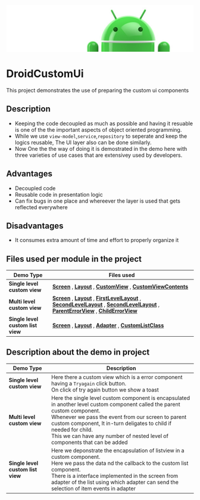 ![Banner](images/Logo-new.png)

# DroidCustomUi
This project demonstrates the use of preparing the custom ui components

## Description
* Keeping the code decoupled as much as possible and having it resuable is one of the the important aspects of object oriented programming.
* While we use `view-model`,`service`,`repository` to seperate and keep the logics reusable, The UI layer also can be done similarly.
* Now One the the way of doing it is demostrated in the demo here with three varieties of use cases that are extensivey used by developers.

## Advantages
* Decoupled code 
* Reusable code in presentation logic
* Can fix bugs in one place and whereever the layer is used that gets reflected everywhere

## Disadvantages
* It consumes extra amount of time and effort to properly organize it 

## Files used per module in the project

**Demo Type** | **Files used** 
------------- | -------------- 
**Single level custom view** | [**Screen**](app/src/main/java/com/demo/code/ui/singleLevel/SingleLevelUiFragment.kt) , [**Layout**](app/src/main/res/layout/fragment_single_level.xml) , [**CustomView**](app/src/main/java/com/demo/code/ui/custom/ErrorView.kt) , [**CustomViewContents**](app/src/main/res/layout/error_view.xml)
**Multi level custom view** | [**Screen**](app/src/main/java/com/demo/code/ui/multiLevel/MultiLevelUiFragment.kt) , [**Layout**](app/src/main/res/layout/fragment_multi_level.xml) , [**FirstLevelLayout**](app/src/main/res/layout/parent_error_view.xml) , [**SecondLevelLayout**](app/src/main/res/layout/error_view.xml) , [**SecondLevelLayout**](app/src/main/res/layout/error_view.xml) , [**ParentErrorView**](app/src/main/java/com/demo/code/ui/custom/ParentErrorView.kt) , [**ChildErrorView**](app/src/main/java/com/demo/code/ui/custom/ErrorView.kt)
**Single level custom list view** | [**Screen**](app/src/main/java/com/demo/code/ui/singleLevelListView/SingleLevelListFragment.kt) , [**Layout**](app/src/main/res/layout/fragment_single_level_list.xml) , [**Adapter**](app/src/main/java/com/demo/code/ui/custom/CustomListAdapter.kt) , [**CustomListClass**](app/src/main/java/com/demo/code/ui/custom/CustomListItems.kt)

## Description about the demo in project 

**Demo Type** | **Description**
------------- | --------------
**Single level custom view** | Here there a custom view which is a error component having a `Tryagain` click button.<br /> On click of try again button we show a toast
**Multi level custom view** | Here the single level custom component is encapsulated in another level custom component called the parent custom component. <br /> Whenever we pass the event from our screen to parent custom component, It in-turn deligates to child if needed for child. <br />This we can have any number of nested level of components that can be added
**Single level custom list view** | Here we deponstrate the encapsulation of listview in a custom component. <br />Here we pass the data nd the callback to the custom list component. <br />There is a interface implemented in the screen from adapter of the list using which adapter can send the selection of item events in adapter
